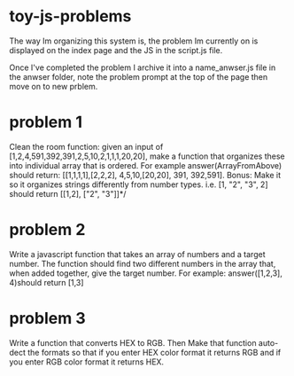 # toy-js-problems

The way Im organizing this system is, the problem Im currently on is displayed on the index page and the JS in the script.js file.

Once I've completed the problem I archive it into a name_anwser.js file in the anwser folder, note the problem prompt at the top of the page then move on to new prblem.

# problem 1

Clean the room function: given an input of [1,2,4,591,392,391,2,5,10,2,1,1,1,20,20], make a function
that organizes these into individual array that is ordered. For example answer(ArrayFromAbove) should return:
[[1,1,1,1],[2,2,2], 4,5,10,[20,20], 391, 392,591]. Bonus: Make it so it organizes strings differently from 
 number types. i.e. [1, "2", "3", 2] should return [[1,2], ["2", "3"]]\*/

# problem 2

Write a javascript function that takes an array of numbers and a target number.
The function should find two different numbers in the array that, when added together,
give the target number. For example: answer([1,2,3], 4)should return [1,3]

# problem 3

Write a function that converts HEX to RGB. Then Make that function
auto-dect the formats so that if you enter HEX color format it returns RGB
and if you enter RGB color format it returns HEX.
